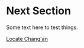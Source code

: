 # Next Section

Some text here to test things.

<a href="javascript:locateMapFeature(projectMap._layers[61]._layers[1])">Locate Chang'an</a>
